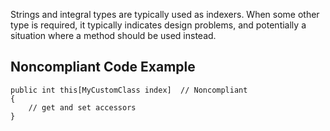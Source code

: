 Strings and integral types are typically used as indexers. When some other type is required, it typically indicates design problems, and potentially a situation where a method should be used instead.
 
## Noncompliant Code Example

    public int this[MyCustomClass index]  // Noncompliant
    {
        // get and set accessors
    }